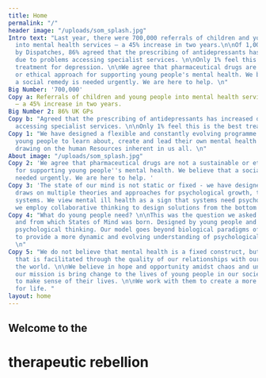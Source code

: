 ```yaml
---
title: Home
permalink: "/"
header image: "/uploads/som_splash.jpg"
Intro text: "Last year, there were 700,000 referrals of children and young people
  into mental health services – a 45% increase in two years.\n\nOf 1,000 UK GPs surveyed
  by Dispatches, 86% agreed that the prescribing of antidepressants has increased
  due to problems accessing specialist services. \n\nOnly 1% feel this is the best
  treatment for depression. \n\nWe agree that pharmaceutical drugs are not a sustainable
  or ethical approach for supporting young people's mental health. We believe that
  a social remedy is needed urgently. We are here to help. \n"
Big Number: '700,000'
Copy a: Referrals of children and young people into mental health services in 2019
  – a 45% increase in two years.
Big Number 2: 86% UK GPs
Copy b: "Agreed that the prescribing of antidepressants has increased due to problems
  accessing specialist services. \n\nOnly 1% feel this is the best treatment for depression. "
Copy 1: "We have designed a flexible and constantly evolving programme that allows
  young people to learn about, create and lead their own mental health initiatives,
  drawing on the human Resources inherent in us all. \n"
About image: "/uploads/som_splash.jpg"
Copy 2: 'We agree that pharmaceutical drugs are not a sustainable or ethical approach
  for supporting young people''s mental health. We believe that a social remedy is
  needed urgently. We are here to help. '
Copy 3: 'The state of our mind is not static or fixed - we have designed a model that
  draws on multiple theories and approaches for psychological growth, to promote sustainable
  systems. We view mental ill health as a sign that systems need psychological investment:
  we employ collaborative thinking to design solutions from the bottom up. '
Copy 4: "What do young people need? \n\nThis was the question we asked 3 years ago
  and from which States of Mind was born. Designed by young people and nurtured by
  psychological thinking. Our model goes beyond biological paradigms of mental illness,
  to provide a more dynamic and evolving understanding of psychological distress.
  \n"
Copy 5: "We do not believe that mental health is a fixed construct, but an experience,
  that is facilitated through the quality of our relationships with ourselves and
  the world. \n\nWe believe in hope and opportunity amidst chaos and uncertainty,
  our mission is bring change to the lives of young people in our society, who struggle
  to make sense of their lives. \n\nWe work with them to create a more hopeful vision
  for life. "
layout: home
---
```


## Welcome to the
# therapeutic rebellion